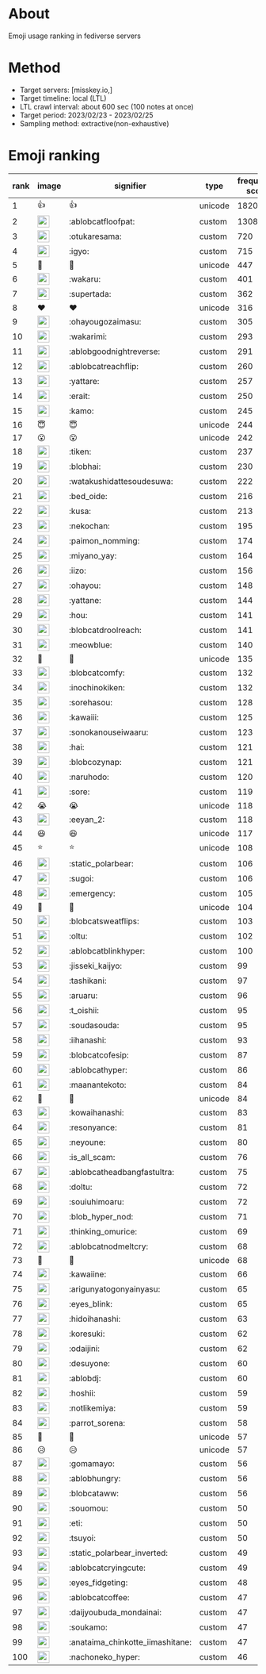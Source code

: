 # About
Emoji usage ranking in fediverse servers

# Method
- Target servers: [misskey.io,]
- Target timeline: local (LTL)
- LTL crawl interval: about 600 sec (100 notes at once)
- Target period: 2023/02/23 - 2023/02/25
- Sampling method: extractive(non-exhaustive)

# Emoji ranking

|rank|image|signifier|type|frequency score|
|----|----|----|----|----|
|1|👍|👍|unicode|1820|
|2|<img height="24" src="https://misskey.io/emoji/ablobcatfloofpat.webp">|:ablobcatfloofpat:|custom|1308|
|3|<img height="24" src="https://misskey.io/emoji/otukaresama.webp">|:otukaresama:|custom|720|
|4|<img height="24" src="https://misskey.io/emoji/igyo.webp">|:igyo:|custom|715|
|5|🎉|🎉|unicode|447|
|6|<img height="24" src="https://misskey.io/emoji/wakaru.webp">|:wakaru:|custom|401|
|7|<img height="24" src="https://misskey.io/emoji/supertada.webp">|:supertada:|custom|362|
|8|❤|❤|unicode|316|
|9|<img height="24" src="https://misskey.io/emoji/ohayougozaimasu.webp">|:ohayougozaimasu:|custom|305|
|10|<img height="24" src="https://misskey.io/emoji/wakarimi.webp">|:wakarimi:|custom|293|
|11|<img height="24" src="https://misskey.io/emoji/ablobgoodnightreverse.webp">|:ablobgoodnightreverse:|custom|291|
|12|<img height="24" src="https://misskey.io/emoji/ablobcatreachflip.webp">|:ablobcatreachflip:|custom|260|
|13|<img height="24" src="https://misskey.io/emoji/yattare.webp">|:yattare:|custom|257|
|14|<img height="24" src="https://misskey.io/emoji/erait.webp">|:erait:|custom|250|
|15|<img height="24" src="https://misskey.io/emoji/kamo.webp">|:kamo:|custom|245|
|16|😇|😇|unicode|244|
|17|😮|😮|unicode|242|
|18|<img height="24" src="https://misskey.io/emoji/tiken.webp">|:tiken:|custom|237|
|19|<img height="24" src="https://misskey.io/emoji/blobhai.webp">|:blobhai:|custom|230|
|20|<img height="24" src="https://misskey.io/emoji/watakushidattesoudesuwa.webp">|:watakushidattesoudesuwa:|custom|222|
|21|<img height="24" src="https://misskey.io/emoji/bed_oide.webp">|:bed_oide:|custom|216|
|22|<img height="24" src="https://misskey.io/emoji/kusa.webp">|:kusa:|custom|213|
|23|<img height="24" src="https://misskey.io/emoji/nekochan.webp">|:nekochan:|custom|195|
|24|<img height="24" src="https://misskey.io/emoji/paimon_nomming.webp">|:paimon_nomming:|custom|174|
|25|<img height="24" src="https://misskey.io/emoji/miyano_yay.webp">|:miyano_yay:|custom|164|
|26|<img height="24" src="https://misskey.io/emoji/iizo.webp">|:iizo:|custom|156|
|27|<img height="24" src="https://misskey.io/emoji/ohayou.webp">|:ohayou:|custom|148|
|28|<img height="24" src="https://misskey.io/emoji/yattane.webp">|:yattane:|custom|144|
|29|<img height="24" src="https://misskey.io/emoji/hou.webp">|:hou:|custom|141|
|30|<img height="24" src="https://misskey.io/emoji/blobcatdroolreach.webp">|:blobcatdroolreach:|custom|141|
|31|<img height="24" src="https://misskey.io/emoji/meowblue.webp">|:meowblue:|custom|140|
|32|🤯|🤯|unicode|135|
|33|<img height="24" src="https://misskey.io/emoji/blobcatcomfy.webp">|:blobcatcomfy:|custom|132|
|34|<img height="24" src="https://misskey.io/emoji/inochinokiken.webp">|:inochinokiken:|custom|132|
|35|<img height="24" src="https://misskey.io/emoji/sorehasou.webp">|:sorehasou:|custom|128|
|36|<img height="24" src="https://misskey.io/emoji/kawaiii.webp">|:kawaiii:|custom|125|
|37|<img height="24" src="https://misskey.io/emoji/sonokanouseiwaaru.webp">|:sonokanouseiwaaru:|custom|123|
|38|<img height="24" src="https://misskey.io/emoji/hai.webp">|:hai:|custom|121|
|39|<img height="24" src="https://misskey.io/emoji/blobcozynap.webp">|:blobcozynap:|custom|121|
|40|<img height="24" src="https://misskey.io/emoji/naruhodo.webp">|:naruhodo:|custom|120|
|41|<img height="24" src="https://misskey.io/emoji/sore.webp">|:sore:|custom|119|
|42|😭|😭|unicode|118|
|43|<img height="24" src="https://misskey.io/emoji/eeyan_2.webp">|:eeyan_2:|custom|118|
|44|😆|😆|unicode|117|
|45|⭐|⭐|unicode|108|
|46|<img height="24" src="https://misskey.io/emoji/static_polarbear.webp">|:static_polarbear:|custom|106|
|47|<img height="24" src="https://misskey.io/emoji/sugoi.webp">|:sugoi:|custom|106|
|48|<img height="24" src="https://misskey.io/emoji/emergency.webp">|:emergency:|custom|105|
|49|🥴|🥴|unicode|104|
|50|<img height="24" src="https://misskey.io/emoji/blobcatsweatflips.webp">|:blobcatsweatflips:|custom|103|
|51|<img height="24" src="https://misskey.io/emoji/oltu.webp">|:oltu:|custom|102|
|52|<img height="24" src="https://misskey.io/emoji/ablobcatblinkhyper.webp">|:ablobcatblinkhyper:|custom|100|
|53|<img height="24" src="https://misskey.io/emoji/jisseki_kaijyo.webp">|:jisseki_kaijyo:|custom|99|
|54|<img height="24" src="https://misskey.io/emoji/tashikani.webp">|:tashikani:|custom|97|
|55|<img height="24" src="https://misskey.io/emoji/aruaru.webp">|:aruaru:|custom|96|
|56|<img height="24" src="https://misskey.io/emoji/t_oishii.webp">|:t_oishii:|custom|95|
|57|<img height="24" src="https://misskey.io/emoji/soudasouda.webp">|:soudasouda:|custom|95|
|58|<img height="24" src="https://misskey.io/emoji/iihanashi.webp">|:iihanashi:|custom|93|
|59|<img height="24" src="https://misskey.io/emoji/blobcatcofesip.webp">|:blobcatcofesip:|custom|87|
|60|<img height="24" src="https://misskey.io/emoji/ablobcathyper.webp">|:ablobcathyper:|custom|86|
|61|<img height="24" src="https://misskey.io/emoji/maanantekoto.webp">|:maanantekoto:|custom|84|
|62|🤔|🤔|unicode|84|
|63|<img height="24" src="https://misskey.io/emoji/kowaihanashi.webp">|:kowaihanashi:|custom|83|
|64|<img height="24" src="https://misskey.io/emoji/resonyance.webp">|:resonyance:|custom|81|
|65|<img height="24" src="https://misskey.io/emoji/neyoune.webp">|:neyoune:|custom|80|
|66|<img height="24" src="https://misskey.io/emoji/is_all_scam.webp">|:is_all_scam:|custom|76|
|67|<img height="24" src="https://misskey.io/emoji/ablobcatheadbangfastultra.webp">|:ablobcatheadbangfastultra:|custom|75|
|68|<img height="24" src="https://misskey.io/emoji/doltu.webp">|:doltu:|custom|72|
|69|<img height="24" src="https://misskey.io/emoji/souiuhimoaru.webp">|:souiuhimoaru:|custom|72|
|70|<img height="24" src="https://misskey.io/emoji/blob_hyper_nod.webp">|:blob_hyper_nod:|custom|71|
|71|<img height="24" src="https://misskey.io/emoji/thinking_omurice.webp">|:thinking_omurice:|custom|69|
|72|<img height="24" src="https://misskey.io/emoji/ablobcatnodmeltcry.webp">|:ablobcatnodmeltcry:|custom|68|
|73|👀|👀|unicode|68|
|74|<img height="24" src="https://misskey.io/emoji/kawaiine.webp">|:kawaiine:|custom|66|
|75|<img height="24" src="https://misskey.io/emoji/arigunyatogonyainyasu.webp">|:arigunyatogonyainyasu:|custom|65|
|76|<img height="24" src="https://misskey.io/emoji/eyes_blink.webp">|:eyes_blink:|custom|65|
|77|<img height="24" src="https://misskey.io/emoji/hidoihanashi.webp">|:hidoihanashi:|custom|63|
|78|<img height="24" src="https://misskey.io/emoji/koresuki.webp">|:koresuki:|custom|62|
|79|<img height="24" src="https://misskey.io/emoji/odaijini.webp">|:odaijini:|custom|62|
|80|<img height="24" src="https://misskey.io/emoji/desuyone.webp">|:desuyone:|custom|60|
|81|<img height="24" src="https://misskey.io/emoji/ablobdj.webp">|:ablobdj:|custom|60|
|82|<img height="24" src="https://misskey.io/emoji/hoshii.webp">|:hoshii:|custom|59|
|83|<img height="24" src="https://misskey.io/emoji/notlikemiya.webp">|:notlikemiya:|custom|59|
|84|<img height="24" src="https://misskey.io/emoji/parrot_sorena.webp">|:parrot_sorena:|custom|58|
|85|🍮|🍮|unicode|57|
|86|😥|😥|unicode|57|
|87|<img height="24" src="https://misskey.io/emoji/gomamayo.webp">|:gomamayo:|custom|56|
|88|<img height="24" src="https://misskey.io/emoji/ablobhungry.webp">|:ablobhungry:|custom|56|
|89|<img height="24" src="https://misskey.io/emoji/blobcataww.webp">|:blobcataww:|custom|56|
|90|<img height="24" src="https://misskey.io/emoji/souomou.webp">|:souomou:|custom|50|
|91|<img height="24" src="https://misskey.io/emoji/eti.webp">|:eti:|custom|50|
|92|<img height="24" src="https://misskey.io/emoji/tsuyoi.webp">|:tsuyoi:|custom|50|
|93|<img height="24" src="https://misskey.io/emoji/static_polarbear_inverted.webp">|:static_polarbear_inverted:|custom|49|
|94|<img height="24" src="https://misskey.io/emoji/ablobcatcryingcute.webp">|:ablobcatcryingcute:|custom|49|
|95|<img height="24" src="https://misskey.io/emoji/eyes_fidgeting.webp">|:eyes_fidgeting:|custom|48|
|96|<img height="24" src="https://misskey.io/emoji/ablobcatcoffee.webp">|:ablobcatcoffee:|custom|47|
|97|<img height="24" src="https://misskey.io/emoji/daijyoubuda_mondainai.webp">|:daijyoubuda_mondainai:|custom|47|
|98|<img height="24" src="https://misskey.io/emoji/soukamo.webp">|:soukamo:|custom|47|
|99|<img height="24" src="https://misskey.io/emoji/anataima_chinkotte_iimashitane.webp">|:anataima_chinkotte_iimashitane:|custom|47|
|100|<img height="24" src="https://misskey.io/emoji/nachoneko_hyper.webp">|:nachoneko_hyper:|custom|46|
